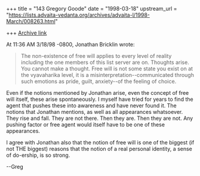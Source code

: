 +++
title = "143 Gregory Goode"
date = "1998-03-18"
upstream_url = "https://lists.advaita-vedanta.org/archives/advaita-l/1998-March/008263.html"

+++
[Archive link](https://lists.advaita-vedanta.org/archives/advaita-l/1998-March/008263.html)

At 11:36 AM 3/18/98 -0800, Jonathan Bricklin wrote:

>The non-existence of free will applies to every level of reality including
>the one members of this list server are on.  Thoughts arise.  You cannot
>make a thought.  Free will is not some state you exist on at the
>vyavaharika level, it is a misinterpretation--communicated through such
>emotions as pride, guilt, anxiety--of  the feeling of choice.

Even if the notions mentioned by Jonathan arise, even the concept of free
will itself, these arise spontaneously.  I myself have tried for years to
find the agent that pushes these into awareness and have never found it.
The notions that Jonathan mentions, as well as all appearances whatsoever.
They rise and fall.  They are not there.  Then they are.  Then they are
not.  Any pushing factor or free agent would itself have to be one of these
appearances.

I agree with Jonathan also that the notion of free will is one of the
biggest (if not THE biggest) reasons that the notion of a real personal
identity, a sense of do-ership, is so strong.

--Greg

